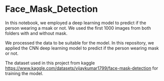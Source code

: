 # Face_Mask_Detection

In this notebook, we employed a deep learning model to predict if the person wearing a msak or not. 
We used the first 1000 images from both folders with and without mask.

We processed the data to be suitable for the model. In this repository, we applied the CNN deep learning model to predict if the person wearing mask or not.

The dataset used in this project from kaggle https://www.kaggle.com/datasets/vijaykumar1799/face-mask-detection for training the model.
